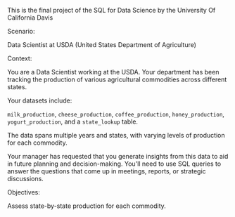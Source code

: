 This is the final project of the SQL for Data Science by the University Of California Davis

Scenario: 

Data Scientist at USDA (United States Department of Agriculture)

Context: 

You are a Data Scientist working at the USDA. Your department has been tracking the production of various agricultural commodities across different states. 

Your datasets include:

`milk_production`, `cheese_production`, `coffee_production`, `honey_production`, `yogurt_production`, and a `state_lookup` table. 

The data spans multiple years and states, with varying levels of production for each commodity.

Your manager has requested that you generate insights from this data to aid in future planning and decision-making. You'll need to use SQL queries to answer the questions that come up in meetings, reports, or strategic discussions.

Objectives:

Assess state-by-state production for each commodity.
